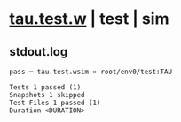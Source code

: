 # [tau.test.w](../../../../../../tests/sdk_tests/math/tau.test.w) | test | sim

## stdout.log
```log
pass ─ tau.test.wsim » root/env0/test:TAU

Tests 1 passed (1)
Snapshots 1 skipped
Test Files 1 passed (1)
Duration <DURATION>
```

